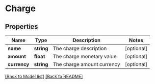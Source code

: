# Charge

## Properties
Name | Type | Description | Notes
------------ | ------------- | ------------- | -------------
**name** | **string** | The charge description | [optional]
**amount** | **float** | The charge monetary value | [optional]
**currency** | **string** | The charge amount currency | [optional]

[[Back to Model list]](../README.md#documentation-for-models) [[Back to README]](../README.md)

